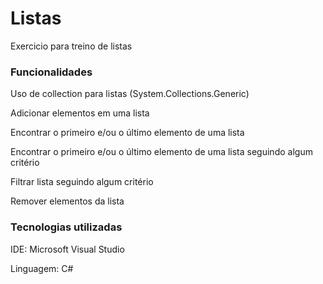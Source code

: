 <!DOCTYPE html>

<html>
  
<head>
  
<meta charset="UTF-8"/>

</head>

<body>
<h1>Listas</h1>
<p>Exercicio para treino de listas</p>

<h3>Funcionalidades</h3> 
<p>Uso de collection para listas (System.Collections.Generic)</p>
<p>Adicionar elementos em uma lista</p>
<p>Encontrar o primeiro e/ou o último elemento de uma lista</p>
<p>Encontrar o primeiro e/ou o último elemento de uma lista seguindo algum critério</p>
<p>Filtrar lista seguindo algum critério</p>
<p>Remover elementos da lista</p>
 
<h3>Tecnologias utilizadas</h3> 
<p>IDE: Microsoft Visual Studio</p>
<p>Linguagem: C#</p>
   
</body>

</html>
